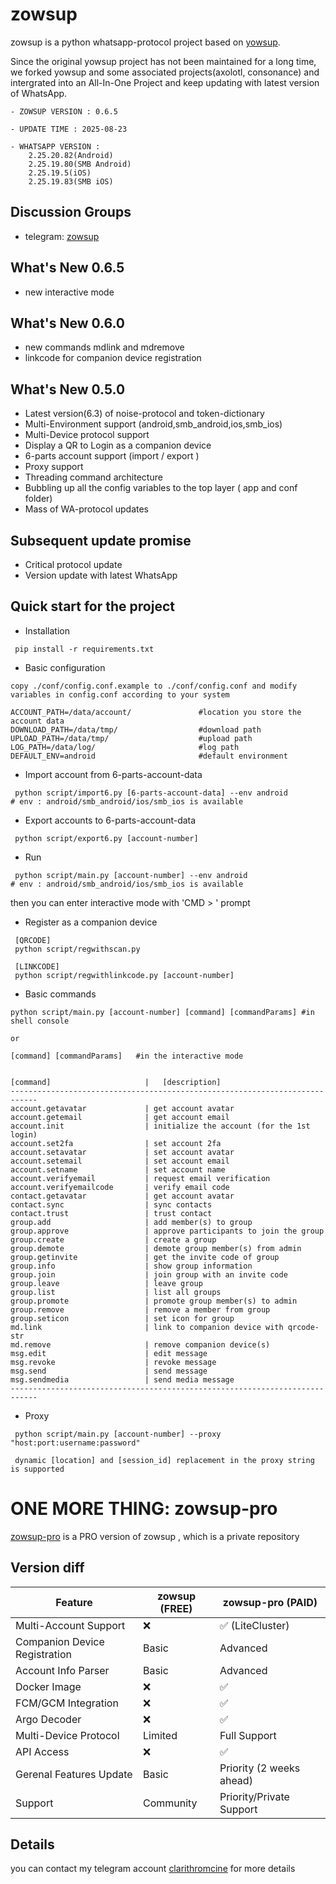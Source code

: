 # zowsup

zowsup is a python whatsapp-protocol project based on [yowsup](https://github.com/tgalal/yowsup/).

Since the original yowsup project has not been maintained for a long time, we forked yowsup and some associated projects(axolotl, consonance) and intergrated into an All-In-One Project and keep updating with latest version of WhatsApp.

```
- ZOWSUP VERSION : 0.6.5

- UPDATE TIME : 2025-08-23

- WHATSAPP VERSION : 
    2.25.20.82(Android) 
    2.25.19.80(SMB Android) 
    2.25.19.5(iOS) 
    2.25.19.83(SMB iOS) 

```

## Discussion Groups
 * telegram:  [zowsup](https://t.me/+au1dTQz7jyU0YjU5)

## What's New 0.6.5
 * new interactive mode

## What's New 0.6.0
 * new commands mdlink and mdremove
 * linkcode for companion device registration

## What's New 0.5.0
 * Latest version(6.3) of noise-protocol and token-dictionary
 * Multi-Environment support (android,smb_android,ios,smb_ios)
 * Multi-Device protocol support
 * Display a QR to Login as a companion device 
 * 6-parts account support (import / export )
 * Proxy support
 * Threading command architecture 
 * Bubbling up all the config variables to the top layer ( app and conf folder)
 * Mass of WA-protocol updates
 
## Subsequent update promise
 * Critical protocol update
 * Version update with latest WhatsApp 
 

## Quick start for the project

 * Installation 

```
 pip install -r requirements.txt

```
 * Basic configuration

```
copy ./conf/config.conf.example to ./conf/config.conf and modify variables in config.conf according to your system

ACCOUNT_PATH=/data/account/               #location you store the account data
DOWNLOAD_PATH=/data/tmp/                  #download path
UPLOAD_PATH=/data/tmp/                    #upload path
LOG_PATH=/data/log/                       #log path
DEFAULT_ENV=android                       #default environment

```

 * Import account from 6-parts-account-data

```
 python script/import6.py [6-parts-account-data] --env android             # env : android/smb_android/ios/smb_ios is available

```

 * Export accounts to 6-parts-account-data
 
```
 python script/export6.py [account-number]

```

 * Run

```
 python script/main.py [account-number] --env android                        # env : android/smb_android/ios/smb_ios is available

```

then you can enter interactive mode with 'CMD > ' prompt


* Register as a companion device

```
 [QRCODE]
 python script/regwithscan.py 

 [LINKCODE]
 python script/regwithlinkcode.py [account-number]

```

* Basic commands

```
python script/main.py [account-number] [command] [commandParams] #in shell console

or

[command] [commandParams]   #in the interactive mode 


[command]                     |   [description]
----------------------------------------------------------------------------
account.getavatar             | get account avatar
account.getemail              | get account email
account.init                  | initialize the account (for the 1st login)
account.set2fa                | set account 2fa
account.setavatar             | set account avatar
account.setemail              | set account email
account.setname               | set account name
account.verifyemail           | request email verification
account.verifyemailcode       | verify email code
contact.getavatar             | get account avatar
contact.sync                  | sync contacts
contact.trust                 | trust contact
group.add                     | add member(s) to group
group.approve                 | approve participants to join the group
group.create                  | create a group
group.demote                  | demote group member(s) from admin
group.getinvite               | get the invite code of group
group.info                    | show group information
group.join                    | join group with an invite code
group.leave                   | leave group
group.list                    | list all groups
group.promote                 | promote group member(s) to admin
group.remove                  | remove a member from group
group.seticon                 | set icon for group
md.link                       | link to companion device with qrcode-str
md.remove                     | remove companion device(s)
msg.edit                      | edit message
msg.revoke                    | revoke message
msg.send                      | send message
msg.sendmedia                 | send media message
----------------------------------------------------------------------------
```


 * Proxy 

```
 python script/main.py [account-number] --proxy "host:port:username:password"  

 dynamic [location] and [session_id] replacement in the proxy string is supported 

```

# ONE MORE THING:  zowsup-pro

[zowsup-pro](https://github.com/clarithromycine/zowsup-pro/) is a PRO version of zowsup , which is a private repository

## Version diff

| Feature                        | zowsup (FREE)         | zowsup-pro (PAID)         |
|--------------------------------|-----------------------|---------------------------|
| Multi-Account Support          | ❌                    | ✅ (LiteCluster)         |
| Companion Device Registration  | Basic                 | Advanced                  |
| Account Info Parser            | Basic                 | Advanced                  |
| Docker Image                   | ❌                    | ✅                       |
| FCM/GCM Integration            | ❌                    | ✅                       |
| Argo Decoder                   | ❌                    | ✅                       |
| Multi-Device Protocol          | Limited               | Full Support              |
| API Access                     | ❌                    | ✅                       |
| Gerenal Features Update        | Basic                 | Priority (2 weeks ahead)  |
| Support                        | Community             | Priority/Private Support  |


## Details
you can contact my telegram account [clarithromcine](https://t.me/clarithromcine) for more details


